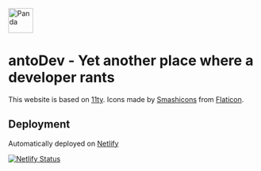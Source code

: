 <img src="https://user-images.githubusercontent.com/22414962/113021753-2f49ac00-9184-11eb-890c-f511de0ce6b2.png" alt="Panda" width="50"/>

# antoDev - Yet another place where a developer rants

This website is based on [11ty](https://www.11ty.dev/).
Icons made by [Smashicons](https://www.flaticon.com/authors/smashicons) from [Flaticon](https://www.flaticon.com/).

## Deployment

Automatically deployed on [Netlify](https://www.netlify.com/)

[![Netlify Status](https://api.netlify.com/api/v1/badges/21f60771-19af-4471-a753-ea2050e86393/deploy-status)](https://app.netlify.com/sites/competent-nobel-dca17b/deploys)
